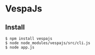 # VespaJs

## Install
```
$ npm install vespajs
$ node node_modules/vespajs/src/cli.js
$ node app.js
```